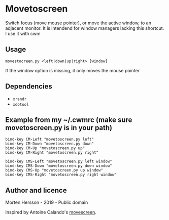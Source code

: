 # Movetoscreen
Switch focus (move mouse pointer), or move the active window, to an adjacent monitor.
It is intendend for window managers lacking this shortcut. I use it with cwm

## Usage

`movestocreen.py <left|down|up|right> [window]`

If the window option is missing, it only moves the mouse pointer

## Dependencies
 - `xrandr`
 - `xdotool`

## Example from my ~/.cwmrc (make sure movetoscreen.py is in your path)

```
bind-key CM-Left "movetoscreen.py left"
bind-key CM-Down "movetoscreen.py down"
bind-key CM-Up "movetoscreen.py up"
bind-key CM-Right "movetoscreen.py right"

bind-key CMS-Left "movetoscreen.py left window"
bind-key CMS-Down "movetoscreen.py down window"
bind-key CMS-Up "movetoscreen.py up window"
bind-key CMS-Right "movetoscreen.py right window"
```

## Author and licence

Morten Hersson - 2019 - Public domain

Inspired by Antoine Calando's [movescreen](https://github.com/calandoa/movescreen).

